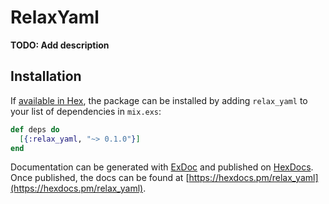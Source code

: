 # RelaxYaml

**TODO: Add description**

## Installation

If [available in Hex](https://hex.pm/docs/publish), the package can be installed
by adding `relax_yaml` to your list of dependencies in `mix.exs`:

```elixir
def deps do
  [{:relax_yaml, "~> 0.1.0"}]
end
```

Documentation can be generated with [ExDoc](https://github.com/elixir-lang/ex_doc)
and published on [HexDocs](https://hexdocs.pm). Once published, the docs can
be found at [https://hexdocs.pm/relax_yaml](https://hexdocs.pm/relax_yaml).

